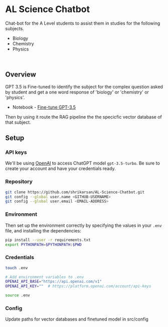 # AL Science Chatbot

Chat-bot for the A Level students to assist them in studies for the following subjects.

- Biology
- Chemistry
- Physics
<br>

## Overview

GPT 3.5 is Fine-tuned to identify the subject for the complex question asked by student and get a one word response of 'biology' or 'chemistry' or 'physics'.

- Notebook - [Fine-tune GPT-3.5](./notebooks/Fine_Tune_GPT_3_5_for_Vector_DB_Routing.ipynb)

Then by using it route the RAG pipeline the the specicfic vector database of that subject.

## Setup

### API keys
We'll be using [OpenAI](https://platform.openai.com/docs/models/) to access ChatGPT model `gpt-3.5-turbo`. Be sure to create your account and have your credentials ready.

### Repository
```bash
git clone https://github.com/shrikarsan/AL-Science-Chatbot.git
git config --global user.name <GITHUB-USERNAME>
git config --global user.email <EMAIL-ADDRESS>
```
### Environment

Then set up the environment correctly by specifying the values in your `.env` file,
and installing the dependencies:

```bash
pip install --user -r requirements.txt
export PYTHONPATH=$PYTHONPATH:$PWD
```

### Credentials
```bash
touch .env

# Add environment variables to .env
OPENAI_API_BASE="https://api.openai.com/v1"
OPENAI_API_KEY=""  # https://platform.openai.com/account/api-keys

source .env
```

### Config

Update paths for vector databases and finetuned model in src/config
